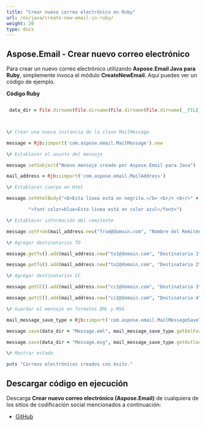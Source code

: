 ```yaml
---
title: "Crear nuevo correo electrónico en Ruby"
url: /es/java/create-new-email-in-ruby/
weight: 20
type: docs
---
```


## **Aspose.Email - Crear nuevo correo electrónico**
Para crear un nuevo correo electrónico utilizando **Aspose.Email Java para Ruby**, simplemente invoca el módulo **CreateNewEmail**. Aquí puedes ver un código de ejemplo.

**Código Ruby**

``` ruby

 data_dir = File.dirname(File.dirname(File.dirname(File.dirname(__FILE__)))) + '/data/'



\# Crear una nueva instancia de la clase MailMessage

message = Rjb::import('com.aspose.email.MailMessage').new

\# Establecer el asunto del mensaje

message.setSubject("Nuevo mensaje creado por Aspose.Email para Java")

mail_address = Rjb::import('com.aspose.email.MailAddress')

\# Establecer cuerpo en Html

message.setHtmlBody("<b>Esta línea está en negrita.</b> <br/> <br/>" +

        "<font color=blue>Esta línea está en color azul</font>")

\# Establecer información del remitente

message.setFrom(mail_address.new("from@domain.com", "Nombre del Remitente", false))

\# Agregar destinatarios TO

message.getTo().add(mail_address.new("to1@domain.com", "Destinatario 1", false))

message.getTo().add(mail_address.new("to2@domain.com", "Destinatario 2", false))

\# Agregar destinatarios CC

message.getCC().add(mail_address.new("cc1@domain.com", "Destinatario 3", false))

message.getCC().add(mail_address.new("cc2@domain.com", "Destinatario 4", false))

\# Guardar el mensaje en formatos EML y MSG

mail_message_save_type = Rjb::import('com.aspose.email.MailMessageSaveType')

message.save(data_dir + "Message.eml", mail_message_save_type.getEmlFormat())

message.save(data_dir + "Message.msg", mail_message_save_type.getOutlookMessageFormat())

\# Mostrar estado

puts "Correos electrónicos creados con éxito."

```
## **Descargar código en ejecución**
Descarga **Crear nuevo correo electrónico (Aspose.Email)** de cualquiera de los sitios de codificación social mencionados a continuación:

- [GitHub](https://github.com/aspose-email/Aspose.Email-for-Java/blob/master/Plugins/Aspose_Email_Java_for_Ruby/lib/asposeemailjava/Email/createnewemail.rb)